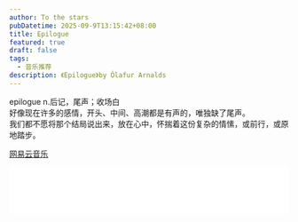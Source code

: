 ```yaml
---
author: To the stars
pubDatetime: 2025-09-9T13:15:42+08:00
title: Epilogue
featured: true
draft: false
tags:
  - 音乐推荐
description: 《Epilogue》by Ólafur Arnalds
---
```


epilogue n.后记，尾声；收场白  
好像现在许多的感情，开头、中间、高潮都是有声的，唯独缺了尾声。  
我们都不愿将那个结局说出来，放在心中，怀揣着这份复杂的情愫，或前行，或原地踏步。  

[网易云音乐](https://music.163.com/#/song?id=1821477965)

<iframe frameborder="no" border="0" marginwidth="0" marginheight="0" width="100%" height=86 src="//music.163.com/outchain/player?type=2&id=1821477965&auto=0&height=66"></iframe

<iframe allow="autoplay *; encrypted-media *; fullscreen *; clipboard-write" frameborder="0" height="175" style="width:100%;max-width:660px;overflow:hidden;border-radius:10px;" sandbox="allow-forms allow-popups allow-same-origin allow-scripts allow-storage-access-by-user-activation allow-top-navigation-by-user-activation" src="https://embed.music.apple.com/cn/song/%E6%8A%B5%E8%BE%BE%E5%9C%88%E8%B0%B7%E4%B9%8B%E5%89%8D%E7%9A%84%E6%A3%B1%E7%BA%BF/1659967940"></iframe>
